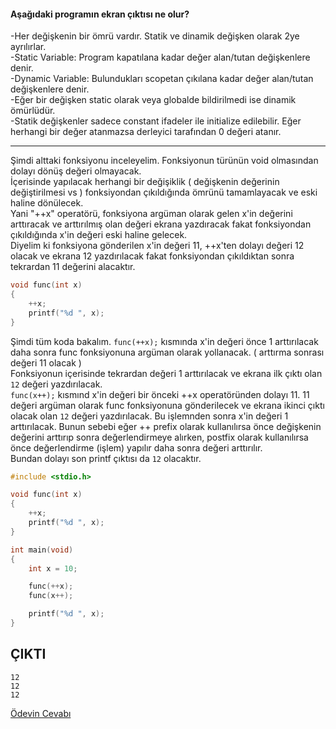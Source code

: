 #### Aşağıdaki programın ekran çıktısı ne olur?
-Her değişkenin bir ömrü vardır. Statik ve dinamik değişken olarak 2ye ayrılırlar. <br>
-Static Variable: Program kapatılana kadar değer alan/tutan değişkenlere denir. <br>
-Dynamic Variable: Bulundukları scopetan çıkılana kadar değer alan/tutan değişkenlere denir. <br>
-Eğer bir değişken static olarak veya globalde bildirilmedi ise dinamik ömürlüdür. <br>
-Statik değişkenler sadece constant ifadeler ile initialize edilebilir. Eğer herhangi bir değer atanmazsa derleyici tarafından 0 değeri atanır. <br>
<hr>
Şimdi alttaki fonksiyonu inceleyelim. Fonksiyonun türünün void olmasından dolayı dönüş değeri olmayacak. <br>
İçerisinde yapılacak herhangi bir değişiklik ( değişkenin değerinin değiştirilmesi vs ) fonksiyondan çıkıldığında ömrünü tamamlayacak ve eski haline dönülecek. <br>
Yani "++x" operatörü, fonksiyona argüman olarak gelen x'in değerini arttıracak ve arttırılmış olan değeri ekrana yazdıracak fakat fonksiyondan çıkıldığında x'in değeri eski haline gelecek. <br>
Diyelim ki fonksiyona gönderilen x'in değeri 11, ++x'ten dolayı değeri 12 olacak ve ekrana 12 yazdırılacak fakat fonksiyondan çıkıldıktan sonra tekrardan 11 değerini alacaktır.

```C
void func(int x)
{
	++x;
	printf("%d ", x);
}

```
Şimdi tüm koda bakalım. ``` func(++x); ``` kısmında x'in değeri önce 1 arttırılacak daha sonra func fonksiyonuna argüman olarak yollanacak. ( arttırma sonrası değeri 11 olacak ) <br>
Fonksiyonun içerisinde tekrardan değeri 1 arttırılacak ve ekrana ilk çıktı olan ``` 12 ``` değeri yazdırılacak. <br>
``` func(x++); ``` kısmınd x'in değeri bir önceki ++x operatöründen dolayı 11. 11 değeri argüman olarak func fonksiyonuna gönderilecek ve ekrana ikinci çıktı olacak olan ``` 12 ``` değeri yazdırılacak. 
Bu işlemnden sonra x'in değeri 1 arttırılacak. Bunun sebebi eğer ++ prefix olarak kullanılırsa önce değişkenin değerini arttırıp sonra değerlendirmeye alırken, postfix olarak kullanılırsa önce değerlendirme (işlem)
yapılır daha sonra değeri arttırılır. <br>
Bundan dolayı son printf çıktısı da ``` 12 ``` olacaktır. 

```C
#include <stdio.h>

void func(int x)
{
	++x;
	printf("%d ", x);
}

int main(void)
{
	int x = 10;

	func(++x);
	func(x++);

	printf("%d ", x);
}
```

## ÇIKTI
```
12
12
12
```
[Ödevin Cevabı](https://youtu.be/RUAfuBdLWj0)
